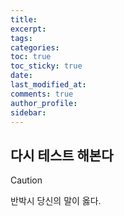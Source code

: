 ```yaml
---
title: 
excerpt: 
tags: 
categories: 
toc: true
toc_sticky: true
date: 
last_modified_at: 
comments: true
author_profile: 
sidebar:
---
```

## 다시 테스트 해본다

>[!caution]
>반박시 당신의 말이 옳다.
